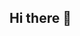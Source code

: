 ## Hi there 👋

<!--
**NathanaellaHirwa/NathanaellaHirwa** is a _special_  repository because its `README.md` (this file) appears on your GitHub profile.

Here are some ideas to get you started:

- I’m currently working on school projects
- I’m currently learning linux
- I’m looking to collaborate on my projects
- How to reach me: n.hirwa@alustudent.com
- Pronouns: she/her
- Fun fact: I love coding
-->
